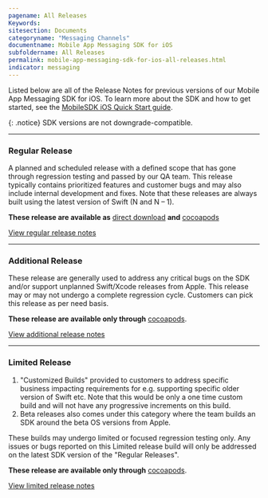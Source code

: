 ```yaml
---
pagename: All Releases
Keywords:
sitesection: Documents
categoryname: "Messaging Channels"
documentname: Mobile App Messaging SDK for iOS
subfoldername: All Releases
permalink: mobile-app-messaging-sdk-for-ios-all-releases.html
indicator: messaging
---
```


Listed below are all of the Release Notes for previous versions of our Mobile App Messaging SDK for iOS. To learn more about the SDK and how to get started, see the [MobileSDK iOS Quick Start guide](/mobile-app-messaging-sdk-for-ios-quick-start.html).

{: .notice}
SDK versions are not downgrade-compatible.

<hr/>

<h3>Regular Release</h3>

A planned and scheduled release with a defined scope that has gone through regression testing and passed by our QA team. This release typically contains prioritized features and customer bugs and may also include internal development and fixes. Note that these releases are always built using the latest version of Swift (N and N – 1).

**These release are available as** [direct download](https://github.com/LivePersonInc/iOSFrameworks) **and** [cocoapods](https://github.com/LivePersonInc/iOSPodSpecs)

<a href="mobile-app-messaging-sdk-for-ios-all-releases-regular-releases.html">View regular release notes</a>

<hr/>
<h3>Additional Release</h3>

These release are generally used to address any critical bugs on the SDK and/or support unplanned Swift/Xcode releases from Apple. This release may or may not undergo a complete regression cycle. Customers can pick this release as per need basis.

**These release are available only through** [cocoapods](https://github.com/LivePersonInc/iOSPodSpecs).

<a href="mobile-app-messaging-sdk-for-ios-all-releases-additional-releases.html">View additional release notes</a>

<hr/>
<h3>Limited Release</h3>

1. "Customized Builds" provided to customers to address specific business impacting requirements for e.g. supporting specific older version of Swift etc. Note that this would be only a one time custom build and will not have any progressive increments on this build. 
2. Beta releases also comes under this category where the team builds an SDK around the beta OS versions from Apple.

These builds may undergo limited  or focused regression testing only.
Any issues or bugs reported on this Limited release build will only be addressed on the latest SDK version of the "Regular Releases".

**These release are available only through** [cocoapods](https://github.com/LivePersonInc/iOSPodSpecs#limited-releases).

<a href="mobile-app-messaging-sdk-for-ios-all-releases-limited-releases.html">View limited release notes</a>